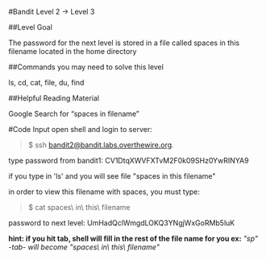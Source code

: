 #Bandit Level 2 → Level 3

##Level Goal

The password for the next level is stored in a file called spaces in this filename located in the home directory

##Commands you may need to solve this level

ls, cd, cat, file, du, find

##Helpful Reading Material

Google Search for “spaces in filename”

#Code Input
open shell and login to server:
>$ ssh bandit2@bandit.labs.overthewire.org.

type password from bandit1: CV1DtqXWVFXTvM2F0k09SHz0YwRINYA9

if you type in 'ls' and you will see file "spaces in this filename"

in order to view this filename with spaces, you must type:
>$ cat spaces\ in\ this\ filename

password to next level: UmHadQclWmgdLOKQ3YNgjWxGoRMb5luK

**hint: if you hit tab, shell will fill in the rest of the file name for you ex:** *"sp" -tab- will become "spaces\ in\ this\ filename"*
